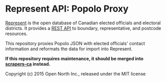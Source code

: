 # Represent API: Popolo Proxy

[Represent](https://represent.opennorth.ca/) is the open database of Canadian elected officials and electoral districts. It provides a [REST API](https://represent.opennorth.ca/api/) to boundary, representative, and postcode resources.

This repository proxies Popolo JSON with elected officials' contact information and reformats the data for import into Represent.

**If this repository requires maintenance, it should be merged into [scrapers-ca](https://github.com/opencivicdata/scrapers-ca/) instead.**

Copyright (c) 2015 Open North Inc., released under the MIT license
